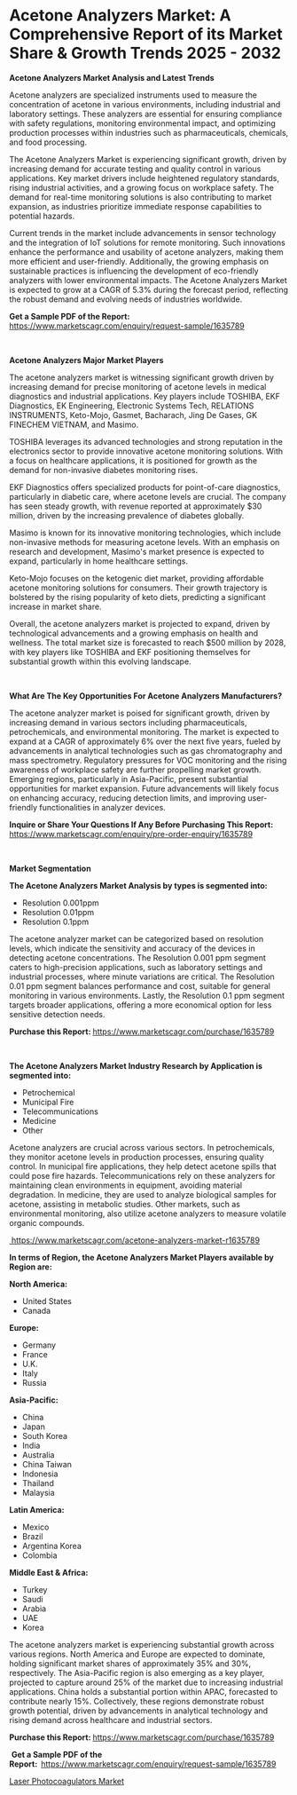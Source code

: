 <p><h1>Acetone Analyzers Market: A Comprehensive Report of its Market Share & Growth Trends 2025 - 2032</h1></p><p><strong>Acetone Analyzers Market Analysis and Latest Trends</strong></p>
<p><p>Acetone analyzers are specialized instruments used to measure the concentration of acetone in various environments, including industrial and laboratory settings. These analyzers are essential for ensuring compliance with safety regulations, monitoring environmental impact, and optimizing production processes within industries such as pharmaceuticals, chemicals, and food processing.</p><p>The Acetone Analyzers Market is experiencing significant growth, driven by increasing demand for accurate testing and quality control in various applications. Key market drivers include heightened regulatory standards, rising industrial activities, and a growing focus on workplace safety. The demand for real-time monitoring solutions is also contributing to market expansion, as industries prioritize immediate response capabilities to potential hazards.</p><p>Current trends in the market include advancements in sensor technology and the integration of IoT solutions for remote monitoring. Such innovations enhance the performance and usability of acetone analyzers, making them more efficient and user-friendly. Additionally, the growing emphasis on sustainable practices is influencing the development of eco-friendly analyzers with lower environmental impacts. The Acetone Analyzers Market is expected to grow at a CAGR of 5.3% during the forecast period, reflecting the robust demand and evolving needs of industries worldwide.</p></p>
<p><strong>Get a Sample PDF of the Report:&nbsp;</strong> <a href="https://www.marketscagr.com/enquiry/request-sample/1635789?utm_campaign=2946&utm_medium=2&utm_source=Github&utm_content=ia&utm_term=23032025&utm_id=acetone-analyzers">https://www.marketscagr.com/enquiry/request-sample/1635789</a></p>
<p>&nbsp;</p>
<p><strong>Acetone Analyzers Major Market Players</strong></p>
<p><p>The acetone analyzers market is witnessing significant growth driven by increasing demand for precise monitoring of acetone levels in medical diagnostics and industrial applications. Key players include TOSHIBA, EKF Diagnostics, EK Engineering, Electronic Systems Tech, RELATIONS INSTRUMENTS, Keto-Mojo, Gasmet, Bacharach, Jing De Gases, GK FINECHEM VIETNAM, and Masimo.</p><p>TOSHIBA leverages its advanced technologies and strong reputation in the electronics sector to provide innovative acetone monitoring solutions. With a focus on healthcare applications, it is positioned for growth as the demand for non-invasive diabetes monitoring rises. </p><p>EKF Diagnostics offers specialized products for point-of-care diagnostics, particularly in diabetic care, where acetone levels are crucial. The company has seen steady growth, with revenue reported at approximately $30 million, driven by the increasing prevalence of diabetes globally.</p><p>Masimo is known for its innovative monitoring technologies, which include non-invasive methods for measuring acetone levels. With an emphasis on research and development, Masimo's market presence is expected to expand, particularly in home healthcare settings.</p><p>Keto-Mojo focuses on the ketogenic diet market, providing affordable acetone monitoring solutions for consumers. Their growth trajectory is bolstered by the rising popularity of keto diets, predicting a significant increase in market share.</p><p>Overall, the acetone analyzers market is projected to expand, driven by technological advancements and a growing emphasis on health and wellness. The total market size is forecasted to reach $500 million by 2028, with key players like TOSHIBA and EKF positioning themselves for substantial growth within this evolving landscape.</p></p>
<p>&nbsp;</p>
<p><strong>What Are The Key Opportunities For Acetone Analyzers Manufacturers?</strong></p>
<p><p>The acetone analyzer market is poised for significant growth, driven by increasing demand in various sectors including pharmaceuticals, petrochemicals, and environmental monitoring. The market is expected to expand at a CAGR of approximately 6% over the next five years, fueled by advancements in analytical technologies such as gas chromatography and mass spectrometry. Regulatory pressures for VOC monitoring and the rising awareness of workplace safety are further propelling market growth. Emerging regions, particularly in Asia-Pacific, present substantial opportunities for market expansion. Future advancements will likely focus on enhancing accuracy, reducing detection limits, and improving user-friendly functionalities in analyzer devices.</p></p>
<p><strong>Inquire or Share Your Questions If Any Before Purchasing This Report:</strong> <a href="https://www.marketscagr.com/enquiry/pre-order-enquiry/1635789?utm_campaign=2946&utm_medium=2&utm_source=Github&utm_content=ia&utm_term=23032025&utm_id=acetone-analyzers">https://www.marketscagr.com/enquiry/pre-order-enquiry/1635789</a></p>
<p>&nbsp;</p>
<p><strong>Market Segmentation</strong></p>
<p><strong>The Acetone Analyzers Market Analysis by types is segmented into:</strong></p>
<p><ul><li>Resolution 0.001ppm</li><li>Resolution 0.01ppm</li><li>Resolution 0.1ppm</li></ul></p>
<p><p>The acetone analyzer market can be categorized based on resolution levels, which indicate the sensitivity and accuracy of the devices in detecting acetone concentrations. The Resolution 0.001 ppm segment caters to high-precision applications, such as laboratory settings and industrial processes, where minute variations are critical. The Resolution 0.01 ppm segment balances performance and cost, suitable for general monitoring in various environments. Lastly, the Resolution 0.1 ppm segment targets broader applications, offering a more economical option for less sensitive detection needs.</p></p>
<p><strong>Purchase this Report:&nbsp;</strong><a href="https://www.marketscagr.com/purchase/1635789?utm_campaign=2946&utm_medium=2&utm_source=Github&utm_content=ia&utm_term=23032025&utm_id=acetone-analyzers">https://www.marketscagr.com/purchase/1635789</a></p>
<p>&nbsp;</p>
<p><strong>The Acetone Analyzers Market Industry Research by Application is segmented into:</strong></p>
<p><ul><li>Petrochemical</li><li>Municipal Fire</li><li>Telecommunications</li><li>Medicine</li><li>Other</li></ul></p>
<p><p>Acetone analyzers are crucial across various sectors. In petrochemicals, they monitor acetone levels in production processes, ensuring quality control. In municipal fire applications, they help detect acetone spills that could pose fire hazards. Telecommunications rely on these analyzers for maintaining clean environments in equipment, avoiding material degradation. In medicine, they are used to analyze biological samples for acetone, assisting in metabolic studies. Other markets, such as environmental monitoring, also utilize acetone analyzers to measure volatile organic compounds.</p></p>
<p><a href="https://www.marketscagr.com/acetone-analyzers-market-r1635789?utm_campaign=2946&utm_medium=2&utm_source=Github&utm_content=ia&utm_term=23032025&utm_id=acetone-analyzers">&nbsp;https://www.marketscagr.com/acetone-analyzers-market-r1635789</a></p>
<p><strong>In terms of Region, the Acetone Analyzers Market Players available by Region are:</strong></p>
<p>
    <p> <strong> North America: </strong>
        <ul>
            <li>United States</li>
            <li>Canada</li>
        </ul>
        </p> 
    <p> <strong> Europe: </strong>
        <ul>
            <li>Germany</li>
            <li>France</li>
            <li>U.K.</li>
            <li>Italy</li>
            <li>Russia</li>
        </ul>
        </p> 
    <p> <strong> Asia-Pacific: </strong>
        <ul>
            <li>China</li>
            <li>Japan</li>
            <li>South Korea</li>
            <li>India</li>
            <li>Australia</li>
            <li>China Taiwan</li>
            <li>Indonesia</li>
            <li>Thailand</li>
            <li>Malaysia</li>
        </ul>
        </p> 
    <p> <strong> Latin America: </strong>
        <ul>
            <li>Mexico</li>
            <li>Brazil</li>
            <li>Argentina Korea</li>
            <li>Colombia</li>
        </ul>
        </p> 
    <p> <strong> Middle East & Africa: </strong>
        <ul>
            <li>Turkey</li>
            <li>Saudi</li>
            <li>Arabia</li>
            <li>UAE</li>
            <li>Korea</li>
        </ul>
    </p>
    </p>
<p><p>The acetone analyzers market is experiencing substantial growth across various regions. North America and Europe are expected to dominate, holding significant market shares of approximately 35% and 30%, respectively. The Asia-Pacific region is also emerging as a key player, projected to capture around 25% of the market due to increasing industrial applications. China holds a substantial portion within APAC, forecasted to contribute nearly 15%. Collectively, these regions demonstrate robust growth potential, driven by advancements in analytical technology and rising demand across healthcare and industrial sectors.</p></p>
<p><strong>Purchase this Report: </strong><a href="https://www.marketscagr.com/purchase/1635789?utm_campaign=2946&utm_medium=2&utm_source=Github&utm_content=ia&utm_term=23032025&utm_id=acetone-analyzers">https://www.marketscagr.com/purchase/1635789</a></p>
<p>&nbsp;<strong>Get a Sample PDF of the Report:&nbsp;&nbsp;</strong><a href="https://www.marketscagr.com/enquiry/request-sample/1635789?utm_campaign=2946&utm_medium=2&utm_source=Github&utm_content=ia&utm_term=23032025&utm_id=acetone-analyzers">https://www.marketscagr.com/enquiry/request-sample/1635789</a></p>
<p><strong></strong></p>
<p><p><a href="https://github.com/jenithschijf/Market-Research-Report-List-1/blob/main/laser-photocoagulators-market.md?utm_campaign=2946&utm_medium=2&utm_source=Github&utm_content=ia&utm_term=23032025&utm_id=acetone-analyzers">Laser Photocoagulators Market</a></p></p>